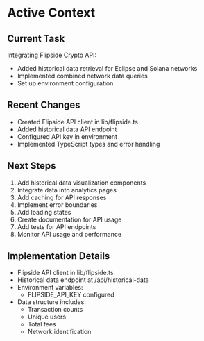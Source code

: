 # Active Context

## Current Task
Integrating Flipside Crypto API:
- Added historical data retrieval for Eclipse and Solana networks
- Implemented combined network data queries
- Set up environment configuration

## Recent Changes
- Created Flipside API client in lib/flipside.ts
- Added historical data API endpoint
- Configured API key in environment
- Implemented TypeScript types and error handling

## Next Steps
1. Add historical data visualization components
2. Integrate data into analytics pages
3. Add caching for API responses
4. Implement error boundaries
5. Add loading states
6. Create documentation for API usage
7. Add tests for API endpoints
8. Monitor API usage and performance

## Implementation Details
- Flipside API client in lib/flipside.ts
- Historical data endpoint at /api/historical-data
- Environment variables:
  - FLIPSIDE_API_KEY configured
- Data structure includes:
  - Transaction counts
  - Unique users
  - Total fees
  - Network identification
